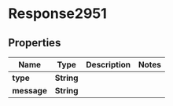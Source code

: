 
# Response2951

## Properties
Name | Type | Description | Notes
------------ | ------------- | ------------- | -------------
**type** | **String** |  | 
**message** | **String** |  | 



